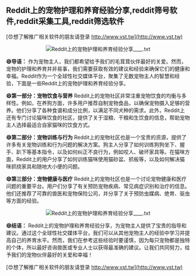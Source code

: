 ## **Reddit上的宠物护理和养育经验分享,reddit筛号软件,reddit采集工具,reddit筛选软件**

[😍想了解推广相关软件的朋友请登录 http://www.vst.tw](http://www.vst.tw)

 <center><img src="https://vst.tw/MP4/tuiguang/png/5.png" alt="Reddit上的宠物护理和养育经验分享____.txt"></center>

**😄导语：**
作为宠物主人，我们都希望给予我们的毛茸茸伙伴最好的关爱。然而，宠物的护理和养育并非易事，我们需要获取有效的建议和经验来确保它们的健康和幸福。Reddit作为一个全球性社交媒体平台，聚集了无数宠物主人的智慧和经验，下面是一些Reddit上的宠物护理和养育经验分享。

**😄第一部分：宠物饮食与营养**
Reddit上的宠物社区非常注重宠物饮食的均衡与多样性。例如，在养狗方面，许多用户推荐自制宠物食品，以确保宠物摄入足够的营养。他们分享了各种食谱和成分比例，以满足不同犬种的需求。此外，Reddit上还有专门讨论猫咪饮食的社区，提供了关于湿粮、干粮和生饮食的信息，帮助宠物主人选择最适合自家猫咪的饮食方式。

**😄第二部分：宠物训练与行为**
Reddit上的宠物社区也是一个宝贵的资源，提供了许多有关宠物训练和行为问题的解决方案。狗主人分享了如何训练狗狗坐下、握手、趴下等基本指令，以及如何纠正不良行为，例如咬人、破坏家具等。在猫咪方面，Reddit上的用户分享了如何训练猫咪使用猫砂盆、抓板等，以及如何解决猫咪抓挠家具和随地大小便的问题。

**😄第三部分：宠物健康与医疗**
Reddit上的宠物社区也是一个讨论宠物健康和医疗问题的重要平台。用户们分享了有关预防宠物疾病、常见病症识别和治疗的信息。他们还推荐了可靠的兽医和宠物保险公司，并分享了关于预防虫媒病、绝育、驱虫等方面的经验。

 <center><img src="https://vst.tw/MP4/tuiguang/png/0.png" alt="Reddit上的宠物护理和养育经验分享____.txt"></center>

**😄结语：**
Reddit上的宠物护理和养育经验分享，为宠物主人提供了宝贵的指导和建议。通过这个全球性社交媒体平台，我们可以从其他宠物主人的经验中学习并提高自己的养育水平。然而，我们在参考这些经验时要谨慎，因为每只宠物都是独特的个体，所以最好咨询兽医或专业人士以获得最准确的建议。让我们共同努力，给予我们的宠物伙伴最好的关爱和幸福！

[😍想了解推广相关软件的朋友请登录 http://www.vst.tw](http://www.vst.tw)



